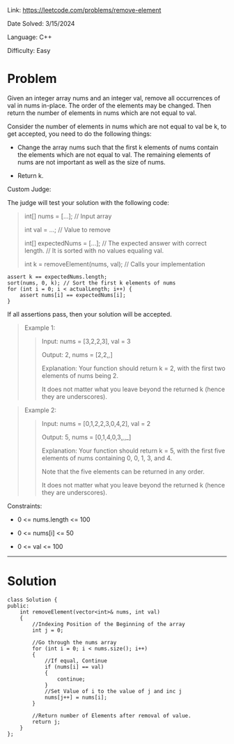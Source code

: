 Link: https://leetcode.com/problems/remove-element

Date Solved: 3/15/2024

Language: C++

Difficulty: Easy

# Problem

Given an integer array nums and an integer val, remove all occurrences of val in nums in-place. The order of the elements may be changed. Then return the number of elements in nums which are not equal to val.

Consider the number of elements in nums which are not equal to val be k, to get accepted, you need to do the following things:

- Change the array nums such that the first k elements of nums contain the elements which are not equal to val. The remaining elements of nums are not important as well as the size of nums.
  
- Return k.
  
Custom Judge:

The judge will test your solution with the following code:

>int[] nums = [...]; // Input array
>
>int val = ...; // Value to remove
>
>int[] expectedNums = [...]; // The expected answer with correct length.
>                            // It is sorted with no values equaling val.
>
>int k = removeElement(nums, val); // Calls your implementation

```
assert k == expectedNums.length;
sort(nums, 0, k); // Sort the first k elements of nums
for (int i = 0; i < actualLength; i++) {
    assert nums[i] == expectedNums[i];
}
```
If all assertions pass, then your solution will be accepted.

>Example 1:
>
>>Input: nums = [3,2,2,3], val = 3
>>
>>Output: 2, nums = [2,2,_,_]
>>
>>Explanation: Your function should return k = 2, with the first two elements of nums being 2.
>>
>>It does not matter what you leave beyond the returned k (hence they are underscores).

>Example 2:
>
>>Input: nums = [0,1,2,2,3,0,4,2], val = 2
>>
>>Output: 5, nums = [0,1,4,0,3,_,_,_]
>>
>>Explanation: Your function should return k = 5, with the first five elements of nums containing 0, 0, 1, 3, and 4.
>>
>>Note that the five elements can be returned in any order.
>>
>>It does not matter what you leave beyond the returned k (hence they are underscores).
 
Constraints:

- 0 <= nums.length <= 100

- 0 <= nums[i] <= 50
  
- 0 <= val <= 100

---

# Solution

```
class Solution {
public:
    int removeElement(vector<int>& nums, int val) 
    {
        //Indexing Position of the Beginning of the array
        int j = 0;

        //Go through the nums array
        for (int i = 0; i < nums.size(); i++)
        {
            //If equal, Continue
            if (nums[i] == val)
            {
                continue;
            }
            //Set Value of i to the value of j and inc j
            nums[j++] = nums[i];
        }

        //Return number of Elements after removal of value.
        return j;
    }
};
```
